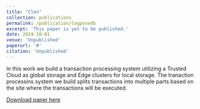 ```yaml
---
title: "Clen"
collection: publications
permalink: /publication/logposedb
excerpt: 'This paper is yet to be published.'
date: 2024-10-01
venue: 'Unpublished'
paperurl: '#'
citation: 'Unpublished'
---
```


In this work we build a transaction processing system utilizing a Trusted Cloud as global storage and Edge clusters for local storage. The tranaction processins system we build splits transactions into multiple parts based on the site where the transactions will be executed. 

[Download paper here](#)
